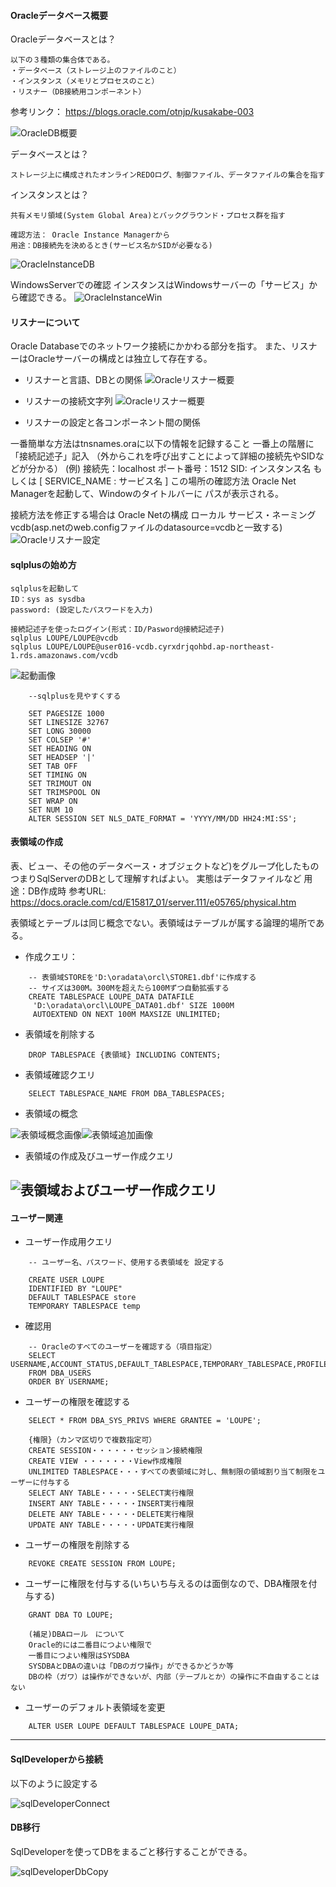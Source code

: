 
#### Oracleデータベース概要

Oracleデータベースとは？

    以下の３種類の集合体である。
    ・データベース（ストレージ上のファイルのこと）
    ・インスタンス（メモリとプロセスのこと）
    ・リスナー（DB接続用コンポーネント）
参考リンク： https://blogs.oracle.com/otnjp/kusakabe-003

![OracleDB概要](./00_Image/Oracle_architecture.jpg)

データベースとは？

    ストレージ上に構成されたオンラインREDOログ、制御ファイル、データファイルの集合を指す

インスタンスとは？

    共有メモリ領域(System Global Area)とバックグラウンド・プロセス群を指す

    確認方法： Oracle Instance Managerから
    用途：DB接続先を決めるとき(サービス名かSIDが必要なる)

![OracleInstanceDB](./00_Image/Oracle_dbAndInstance.jpg)

WindowsServerでの確認
インスタンスはWindowsサーバーの「サービス」から確認できる。
![OracleInstanceWin](./00_Image/OracleSetting_Service.png)

#### リスナーについて

Oracle Databaseでのネットワーク接続にかかわる部分を指す。
また、リスナーはOracleサーバーの構成とは独立して存在する。


- リスナーと言語、DBとの関係
![Oracleリスナー概要](./00_Image/Oracle_netservice.jpg)

- リスナーの接続文字列
![Oracleリスナー概要](./00_Image/Oracle_connectionStr.jpg)

- リスナーの設定と各コンポーネント間の関係

一番簡単な方法はtnsnames.oraに以下の情報を記録すること
一番上の階層に「接続記述子」記入
（外からこれを呼び出すことによって詳細の接続先やSIDなどが分かる）
(例)
接続先：localhost
ポート番号：1512
SID: インスタンス名 もしくは
[ SERVICE_NAME : サービス名 ]
この場所の確認方法
Oracle Net Managerを起動して、Windowのタイトルバーに
パスが表示される。

接続方法を修正する場合は
Oracle Netの構成
  ローカル
    サービス・ネーミング
      vcdb(asp.netのweb.configファイルのdatasource=vcdbと一致する)
![Oracleリスナー設定](./00_Image/OracleSetting_Listener.jpg)

#### sqlplusの始め方

    sqlplusを起動して
    ID：sys as sysdba
    password: (設定したパスワードを入力)

    接続記述子を使ったログイン(形式：ID/Pasword@接続記述子)
    sqlplus LOUPE/LOUPE@vcdb
    sqlplus LOUPE/LOUPE@user016-vcdb.cyrxdrjqohbd.ap-northeast-1.rds.amazonaws.com/vcdb

![起動画像](./00_Image/sqlplus_1.png)

```
    --sqlplusを見やすくする

    SET PAGESIZE 1000
    SET LINESIZE 32767
    SET LONG 30000
    SET COLSEP '#'
    SET HEADING ON
    SET HEADSEP '|'
    SET TAB OFF
    SET TIMING ON
    SET TRIMOUT ON
    SET TRIMSPOOL ON
    SET WRAP ON
    SET NUM 10
    ALTER SESSION SET NLS_DATE_FORMAT = 'YYYY/MM/DD HH24:MI:SS';
```

#### 表領域の作成

表、ビュー、その他のデータベース・オブジェクトなど)をグループ化したもの
つまりSqlServerのDBとして理解すればよい。
実態はデータファイルなど
用途：DB作成時
参考URL: https://docs.oracle.com/cd/E15817_01/server.111/e05765/physical.htm

表領域とテーブルは同じ概念でない。表領域はテーブルが属する論理的場所である。

- 作成クエリ：

```
    -- 表領域STOREを'D:\oradata\orcl\STORE1.dbf'に作成する
    -- サイズは300M。300Mを超えたら100Mずつ自動拡張する
    CREATE TABLESPACE LOUPE_DATA DATAFILE
     'D:\oradata\orcl\LOUPE_DATA01.dbf' SIZE 1000M
     AUTOEXTEND ON NEXT 100M MAXSIZE UNLIMITED;
```

-  表領域を削除する

```
    DROP TABLESPACE {表領域} INCLUDING CONTENTS;
```

- 表領域確認クエリ

```
    SELECT TABLESPACE_NAME FROM DBA_TABLESPACES;
```

- 表領域の概念

![表領域概念画像](./00_Image/表領域.gif)![表領域追加画像](./00_Image/表領域追加.gif)

- 表領域の作成及びユーザー作成クエリ


![表領域およびユーザー作成クエリ](./00_Image/TableSpace_User1.png)
---
#### ユーザー関連

- ユーザー作成用クエリ

```
    -- ユーザー名、パスワード、使用する表領域を 設定する

    CREATE USER LOUPE
    IDENTIFIED BY "LOUPE"
    DEFAULT TABLESPACE store
    TEMPORARY TABLESPACE temp

```
- 確認用

```
    -- Oracleのすべてのユーザーを確認する（項目指定） 
    SELECT USERNAME,ACCOUNT_STATUS,DEFAULT_TABLESPACE,TEMPORARY_TABLESPACE,PROFILE
    FROM DBA_USERS
    ORDER BY USERNAME;

```
- ユーザーの権限を確認する

```
    SELECT * FROM DBA_SYS_PRIVS WHERE GRANTEE = 'LOUPE';

    {権限}（カンマ区切りで複数指定可）
    CREATE SESSION・・・・・・セッション接続権限
    CREATE VIEW ・・・・・・・View作成権限
    UNLIMITED TABLESPACE・・・すべての表領域に対し、無制限の領域割り当て制限をユーザーに付与する
    SELECT ANY TABLE・・・・・SELECT実行権限
    INSERT ANY TABLE・・・・・INSERT実行権限
    DELETE ANY TABLE・・・・・DELETE実行権限
    UPDATE ANY TABLE・・・・・UPDATE実行権限
```
- ユーザーの権限を削除する

```
    REVOKE CREATE SESSION FROM LOUPE;
```
- ユーザーに権限を付与する(いちいち与えるのは面倒なので、DBA権限を付与する)

```
    GRANT DBA TO LOUPE;

    (補足)DBAロール　について
    Oracle的には二番目につよい権限で
    一番目につよい権限はSYSDBA
    SYSDBAとDBAの違いは「DBのガワ操作」ができるかどうか等
    DBの枠（ガワ）は操作ができないが、内部（テーブルとか）の操作に不自由することはない
```
- ユーザーのデフォルト表領域を変更

```
    ALTER USER LOUPE DEFAULT TABLESPACE LOUPE_DATA;
```
---


#### SqlDeveloperから接続

以下のように設定する


![sqlDeveloperConnect](./00_Image/OracleSetting_sqldeveloper.png)


#### DB移行

SqlDeveloperを使ってDBをまるごと移行することができる。


![sqlDeveloperDbCopy](./00_Image/SqlDeveloper_DB_Copy.png)
